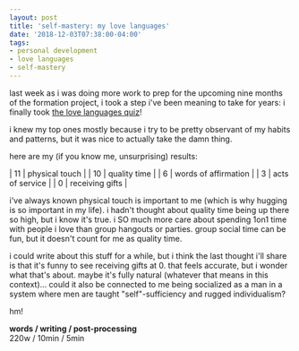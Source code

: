 ```yaml
---
layout: post
title: 'self-mastery: my love languages'
date: '2018-12-03T07:38:00-04:00'
tags:
- personal development
- love languages
- self-mastery
--- 
```


last week as i was doing more work to prep for the upcoming nine months of the formation project, i took a step i've been meaning to take for years: i finally took [the love languages quiz](https://www.5lovelanguages.com/)! 

i knew my top ones mostly because i try to be pretty observant of my habits and patterns, but it was nice to actually take the damn thing. 

here are my (if you know me, unsurprising) results:

| 11 | physical touch |
| 10 | quality time |
| 6 | words of affirmation |
| 3 | acts of service | 
| 0 | receiving gifts |


i've always known physical touch is important to me (which is why hugging is so important in my life). i hadn't thought about quality time being up there so high, but i know it's true. i SO much more care about spending 1on1 time with people i love than group hangouts or parties. group social time can be fun, but it doesn't count for me as quality time. 

i could write about this stuff for a while, but i think the last thought i'll share is that it's funny to see receiving gifts at 0. that feels accurate, but i wonder what that's about. maybe it's fully natural (whatever that means in this context)... could it also be connected to me being socialized as a man in a system where men are taught "self"-sufficiency and rugged individualism?

hm!

<!-- hyperlink bank -->


<!-- &#042; = asterisk -->
<!-- &#039; = single quote '-->

**words / writing / post-processing**  
220w / 10min / 5min